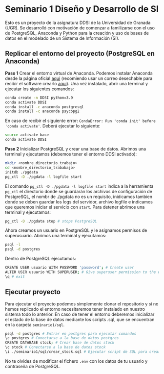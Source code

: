 # Seminario 1 Diseño y Desarrollo de SI

Esto es un proyecto de la asignatura DDSI de la Universidad de Granada (UGR). Se desarrolló con motivación de comenzar a familizarse con el uso de PostgreSQL, Anaconda y Python para la creación y uso de bases de datos en el modelado de un Sistema de Información (SI).

## Replicar el entorno del proyecto (PostgreSQL en Anaconda)

**Paso 1** Crear el entorno virtual de Anaconda. Podemos instalar Anaconda desde la página oficial [aquí](https://www.anaconda.com/products/individual) (recomiendo usar un correo desechable para recibir el software crearlo [aquí](https://temp-mail.org/es/)). Una vez instalado, abrir una terminal y ejecutar los siguientes comandos:
```bash
conda create -n DDSI python=3.9
conda activate DDSI
conda install -c anaconda postgresql
conda install -c anaconda psycopg2 
```

En caso de recibir el siguiente error: `CondaError: Run 'conda init' before 'conda activate'`. 
Deberá ejecutar lo siguiente:
```bash
source activate base
conda activate DDSI
```

**Paso 2** Inicializar PostgreSQL y crear una base de datos. Abrimos una terminal y ejecutamos (debemos tener el entorno DDSI activado):
```bash
mkdir <nombre_directorio_trabajo>
cd <nombre_directorio_trababajo>
initdb ./pgdata
pg_ctl -D ./pgdata -l logfile start
```

El comando `pg_ctl -D ./pgdata -l logfile start` indica a la herramienta `pg_ctl` el directorio donde se guardarán los archivos de configuración de PostgreSQL, el nombr de ./pgdata no es un requisito, inidicamos tambien donde se deben guardar los logs del servidor, archivo logfile e indicamos que queremos iniciar el servicio con `start`. Para detener abrimos una terminal y ejecutamos: 
```bash
pg_ctl -D ./pgdata stop # stops PostgreSQL
```

Ahora creamos un usuario en PostgreSQL y le asignamos permisos de superusuario. Abrimos una terminal y ejecutamos:
```bash
psql -l 
psql -d postgres
```

Dentro de PostgreSQL ejecutamos:
```bash
CREATE USER usuario WITH PASSWORD 'password'; # Create user
ALTER USER usuario WITH SUPERUSER; # Give superuser permission to the user
\q # exit
```

## Ejecutar proyecto

Para ejecutar el proyecto podemos simplemente clonar el repositorio y si no hemos replicado el entorno necesitaremos tener instalado en nuestro sistema todo lo anterior. En caso de tener el entorno deberemos inicializar el estado de la base de datos mediante los scripts .sql, que se encuentran en la carpeta `seminario1/sql`. 
```bash
psql -d postgres # Entrar en postgres para ejecutar comandos
\c postgres # Conectarse a la base de datos postgres
CREATE DATABASE stock; # Crear base de datos stock
\c stock # Conectarse a la base de datos stock
\i ./seminario1/sql/crear_stock.sql # Ejecutar script de SQL para crear tabla
```
No te olvides de modificar el fichero `.env` con los datos de tu usuario y contraseña de PostgreSQL.
